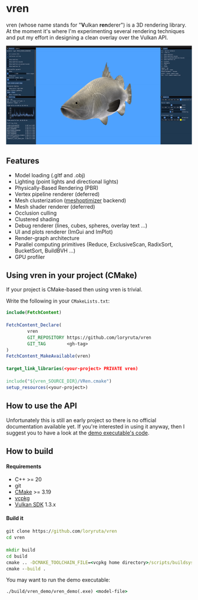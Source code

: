 # vren

vren (whose name stands for "**V**ulkan **ren**derer") is a 3D rendering library.
At the moment it's where I'm experimenting several rendering techniques and put my effort in designing a clean overlay over the Vulkan API.

![vren_logo](gallery/20221003.gif)

## Features

- Model loading (.gltf and .obj)
- Lighting (point lights and directional lights)
- Physically-Based Rendering (PBR)
- Vertex pipeline renderer (deferred)
- Mesh clusterization ([meshoptimizer](https://github.com/zeux/meshoptimizer) backend)
- Mesh shader renderer (deferred)
- Occlusion culling
- Clustered shading
- Debug renderer (lines, cubes, spheres, overlay text ...)
- UI and plots renderer (ImGui and ImPlot)
- Render-graph architecture
- Parallel computing primitives (Reduce, ExclusiveScan, RadixSort, BucketSort, BuildBVH ...)
- GPU profiler

## Using vren in your project (CMake)

If your project is CMake-based then using vren is trivial.

Write the following in your `CMakeLists.txt`:
```cmake
include(FetchContent)

FetchContent_Declare(
        vren
        GIT_REPOSITORY https://github.com/loryruta/vren
        GIT_TAG        <gh-tag>
)
FetchContent_MakeAvailable(vren)

target_link_libraries(<your-project> PRIVATE vren)

include("${vren_SOURCE_DIR}/VRen.cmake")
setup_resources(<your-project>)
```

## How to use the API

Unfortunately this is still an early project so there is no official documentation available yet. If you're interested in using it anyway, then I suggest you to have a look at the [demo executable's code](https://github.com/loryruta/vren/tree/master/vren_demo/vren_demo). 

## How to build

#### Requirements

- C++ >= 20
- git
- [CMake](https://cmake.org/download/) >= 3.19
- [vcpkg](https://github.com/microsoft/vcpkg)
- [Vulkan SDK](https://vulkan.lunarg.com/) 1.3.x

#### Build it

```cmd
git clone https://github.com/loryruta/vren
cd vren

mkdir build
cd build
cmake .. -DCMAKE_TOOLCHAIN_FILE=<vcpkg home directory>/scripts/buildsystems/vcpkg.cmake
cmake --build .
```

You may want to run the demo executable:
```cmd
./build/vren_demo/vren_demo(.exe) <model-file>
```
